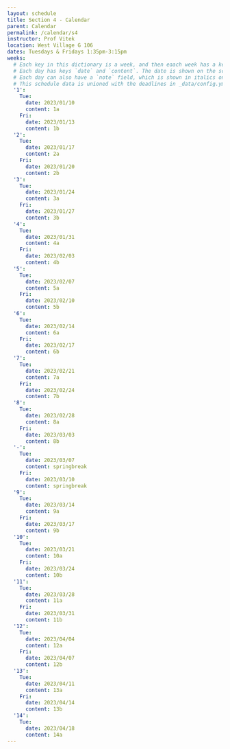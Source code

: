 ```yaml
---
layout: schedule
title: Section 4 - Calendar
parent: Calendar
permalink: /calendar/s4
instructor: Prof Vitek
location: West Village G 106
dates: Tuesdays & Fridays 1:35pm-3:15pm
weeks:
  # Each key in this dictionary is a week, and then eaach week has a key in [Mon, Tue, Wed, Thu, Fri].
  # Each day has keys `date` and `content`. The date is shown on the schedule, and `content` is a key into the yml file in _data/modules.yml. `content` may be an array.
  # Each day can also have a `note` field, which is shown in italics on the calendar.
  # This schedule data is unioned with the deadlines in _data/config.yml
  '1':
    Tue:
      date: 2023/01/10
      content: 1a
    Fri:
      date: 2023/01/13
      content: 1b
  '2':
    Tue:
      date: 2023/01/17
      content: 2a
    Fri:
      date: 2023/01/20
      content: 2b
  '3':
    Tue:
      date: 2023/01/24
      content: 3a
    Fri:
      date: 2023/01/27
      content: 3b
  '4':
    Tue:
      date: 2023/01/31
      content: 4a
    Fri:
      date: 2023/02/03
      content: 4b
  '5':
    Tue:
      date: 2023/02/07
      content: 5a
    Fri:
      date: 2023/02/10
      content: 5b
  '6':
    Tue:
      date: 2023/02/14
      content: 6a
    Fri:
      date: 2023/02/17
      content: 6b
  '7':
    Tue:
      date: 2023/02/21
      content: 7a
    Fri:
      date: 2023/02/24
      content: 7b
  '8':
    Tue:
      date: 2023/02/28
      content: 8a
    Fri:
      date: 2023/03/03
      content: 8b
  '-':
    Tue:
      date: 2023/03/07
      content: springbreak
    Fri:
      date: 2023/03/10
      content: springbreak
  '9':
    Tue:
      date: 2023/03/14
      content: 9a
    Fri:
      date: 2023/03/17
      content: 9b
  '10':
    Tue:
      date: 2023/03/21
      content: 10a
    Fri:
      date: 2023/03/24
      content: 10b
  '11':
    Tue:
      date: 2023/03/28
      content: 11a
    Fri:
      date: 2023/03/31
      content: 11b
  '12':
    Tue:
      date: 2023/04/04
      content: 12a
    Fri:
      date: 2023/04/07
      content: 12b
  '13':
    Tue:
      date: 2023/04/11
      content: 13a
    Fri:
      date: 2023/04/14
      content: 13b
  '14':
    Tue:
      date: 2023/04/18
      content: 14a
---
```

